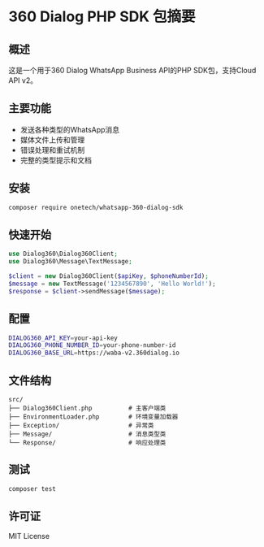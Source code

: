 # 360 Dialog PHP SDK 包摘要

## 概述

这是一个用于360 Dialog WhatsApp Business API的PHP SDK包，支持Cloud API v2。

## 主要功能

- 发送各种类型的WhatsApp消息
- 媒体文件上传和管理
- 错误处理和重试机制
- 完整的类型提示和文档

## 安装

```bash
composer require onetech/whatsapp-360-dialog-sdk
```

## 快速开始

```php
use Dialog360\Dialog360Client;
use Dialog360\Message\TextMessage;

$client = new Dialog360Client($apiKey, $phoneNumberId);
$message = new TextMessage('1234567890', 'Hello World!');
$response = $client->sendMessage($message);
```

## 配置

```bash
DIALOG360_API_KEY=your-api-key
DIALOG360_PHONE_NUMBER_ID=your-phone-number-id
DIALOG360_BASE_URL=https://waba-v2.360dialog.io
```

## 文件结构

```
src/
├── Dialog360Client.php          # 主客户端类
├── EnvironmentLoader.php        # 环境变量加载器
├── Exception/                   # 异常类
├── Message/                     # 消息类型类
└── Response/                    # 响应处理类
```

## 测试

```bash
composer test
```

## 许可证

MIT License 